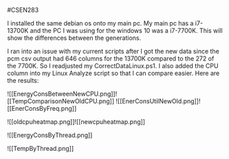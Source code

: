 #CSEN283 

I installed the same debian os onto my main pc. My main pc has a i7-13700K and the PC I was using for the windows 10 was a i7-7700K. This will show the differences between the generations.

I ran into an issue with my current scripts after I got the new data since the pcm csv output had 646 columns for the 13700K compared to the 272 of the 7700K. So I readjusted my CorrectDataLinux.ps1.  I also added the CPU column into my Linux Analyze script so that I can compare easier. Here are the results:

![[EnergyConsBetweenNewCPU.png]]![[TempComparisonNewOldCPU.png]]
![[EnerConsUtilNewOld.png]]![[EnerConsByFreq.png]]

![[oldcpuheatmap.png]]![[newcpuheatmap.png]]

![[EnergyConsByThread.png]]

![[TempByThread.png]]